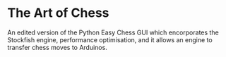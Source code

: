 # The Art of Chess

An edited version of the Python Easy Chess GUI which encorporates the Stockfish engine, performance optimisation, and it allows an engine to transfer chess moves to Arduinos.

